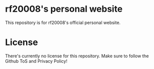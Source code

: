 # rf20008's personal website

This repository is for rf20008's official personal website.

# License

There's currently no license for this repository. Make sure to follow the Github ToS and Privacy Policy!
